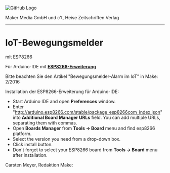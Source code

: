 ![GitHub Logo](http://www.heise.de/make/icons/make_logo.png)

Maker Media GmbH und c't, Heise Zeitschriften Verlag

***

# IoT-Bewegungsmelder
mit ESP8266

Für Arduino-IDE mit **[ESP8266-Erweiterung](http://esp8266.github.io/Arduino/versions/2.1.0/doc/installing.html)**

Bitte beachten Sie den Artikel "Bewegungsmelder-Alarm im IoT" in Make: 2/2016


Installation der ESP8266-Erweiterung für Arduino-IDE:

* Start Arduino IDE and open **Preferences** window.
* Enter "http://arduino.esp8266.com/stable/package_esp8266com_index.json" into **Additional Board Manager URLs** field. You can add multiple URLs, separating them with commas.
* Open **Boards Manager** from **Tools -> Board** menu and find esp8266 platform.
* Select the version you need from a drop-down box.
* Click install button.
* Don't forget to select your ESP8266 board from **Tools -> Board** menu after installation.


Carsten Meyer, Redaktion Make:
